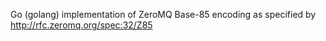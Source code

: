 Go (golang) implementation of ZeroMQ Base-85 encoding as specified by http://rfc.zeromq.org/spec:32/Z85
